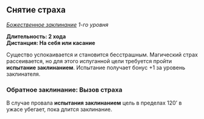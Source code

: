 ## Снятие страха

*[Божественное заклинание](../divine.md) 1-го уровня*

**Длительность: 2 хода**<br>
**Дистанция: На себя или касание**

Существо успокаивается и становится бесстрашным. Магический страх рассеивается, но для этого испуганной цели требуется пройти **испытание заклинанием**. Испытание получает бонус +1 за уровень заклинателя.

### Обратное заклинание: Вызов страха

В случае провала **испытания заклинанием** цель в пределах 120’ в ужасе убегает, пока длится заклинание.